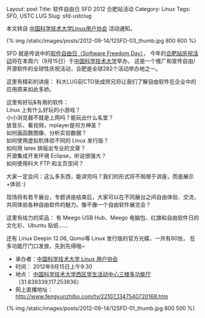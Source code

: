 Layout: post
Title: 软件自由日 SFD 2012 合肥站活动
Category: Linux
Tags: SFD, USTC LUG
Slug: sfd-ustclug

本文转自 [中国科学技术大学Linux用户协会][4] 活动通知。

{% img /static/images/posts/2012-09-14/12SFD-03_thumb.jpg 800 600 %}

SFD 就是传说中的[软件自由日（Software Freedom Day）][1]，
今年的[合肥站庆祝活动][2]将在本周六（9月15日）于[中国科学技术大学][3]举办。
这是一个推广和宣传自由/开源软件的全球性庆祝活动，合肥是全球282个活动举办地之一。

<!-- more -->

这里有精彩的讲座：
科大LUG前CTO张成师兄将让我们了解自由软件在企业中的应用原来如此多娇。

这里有好玩&amp;有用的软件：<br />
Linux 上有什么好玩的小游戏？<br />
小小浏览器不就是上网吗？能玩出什么名堂？<br />
放音乐、看视频，mplayer是何方神圣？<br />
如何画函数图像、分析实验数据？<br />
如何使用虚拟机体验不同的 Linux 发行版？<br />
如何用 latex 排版出专业的文章？<br />
开源集成开发环境 Eclipse，听说很强大？<br />
如何使用科大 FTP 和主页空间？<br />

大家一定会问：这么多东西，能讲完吗？我们的形式将不局限于讲座，而是展示+体验 :) 

现场将有若干展台，专题讲座结束后，大家可以在不同展台之间自由体验、交流，
共同体验各种自由软件的魅力。像不像一个自由软件展览会？

这里有给力的奖品：
有 Meego USB Hub、Meego 电脑包、红旗和自由软件日的文化衫、Ubuntu 贴纸……

还有 Linux Deepin 12.06, Qomo等 Linux 发行版的官方光碟，一共有80张，
在多功能厅门口发放，先到先得哦~

* 承办者：[中国科学技术大学 Linux 用户协会][4]
* 时间：    2012年9月15日上午9:30
* 地点：    [中国科学技术大学西区学生活动中心三楼多功能厅][5] （31.839339,117.253636）
* 网上直播地址：<http://www.fengyunzhibo.com/tv/22107_1347540720168.htm>

{% img /static/images/posts/2012-09-14/12SFD-01_thumb.jpg 800 500 %}

[1]: http://softwarefreedomday.org/
[2]: http://wiki.softwarefreedomday.org/2012/China/Hefei
[3]: http://www.ustc.edu.cn/
[4]: http://lug.ustc.edu.cn/
[5]: https://maps.google.com/maps?q=31.839426,+117.253668
